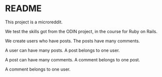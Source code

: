 # README

This project is a microreddit.

We test the skills got from the ODIN project, in the course for Ruby on Rails.

We create users who have posts. The posts have many comments.

A user can have many posts. A post belongs to one user.

A post can have many comments. A comment belongs to one post.

A comment belongs to one user.